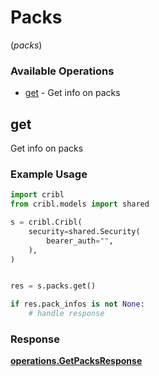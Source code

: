# Packs
(*packs*)

### Available Operations

* [get](#get) - Get info on packs

## get

Get info on packs

### Example Usage

```python
import cribl
from cribl.models import shared

s = cribl.Cribl(
    security=shared.Security(
        bearer_auth="",
    ),
)


res = s.packs.get()

if res.pack_infos is not None:
    # handle response
```


### Response

**[operations.GetPacksResponse](../../models/operations/getpacksresponse.md)**

